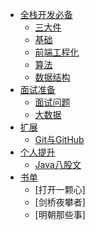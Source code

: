 <!-- docs/_sidebar.md -->

* [全栈开发必备](docs/1-三大件.md)
  * [三大件](docs/1-三大件.md)
  * [基础](docs/2-basic.md)
  * [前端工程化](docs/3-前端工程化.md)
  * [算法](docs/4-算法.md)
  * [数据结构](docs/5-数据结构.md)
* [面试准备](docs/6-面试.md)
  * [面试问题](docs/6-面试.md)
  * [大数据](docs/8-大数据.md)
* [扩展](docs/7-Git与GitHub.md)
  * [Git与GitHub](docs/7-Git与GitHub.md)
* [个人提升](https://zhuanlan.zhihu.com/p/660378669)
  * [Java八股文](https://zhuanlan.zhihu.com/p/660378669)
* [书单](/)
  * [打开一颗心]
  * [剑桥夜攀者]
  * [明朝那些事]
